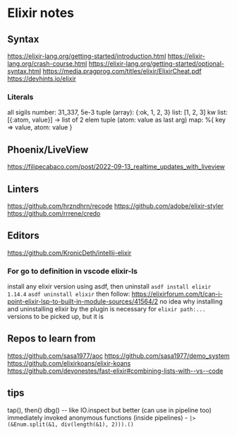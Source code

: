 # Elixir notes

## Syntax
https://elixir-lang.org/getting-started/introduction.html
https://elixir-lang.org/crash-course.html
https://elixir-lang.org/getting-started/optional-syntax.html
https://media.pragprog.com/titles/elixir/ElixirCheat.pdf
https://devhints.io/elixir
### Literals
all sigils
number: 31_337, 5e-3
tuple (array): {:ok, 1, 2, 3}
list: [1, 2, 3]
kw list: [{:atom, value}] -> list of 2 elem tuple (atom: value as last arg)
map: %{ key => value, atom: value }

## Phoenix/LiveView
https://filipecabaco.com/post/2022-09-13_realtime_updates_with_liveview

## Linters
https://github.com/hrzndhrn/recode
https://github.com/adobe/elixir-styler
https://github.com/rrrene/credo

## Editors
https://github.com/KronicDeth/intellij-elixir
### For go to definition in vscode elixir-ls
install any elixir version using asdf, then uninstall
`asdf install elixir 1.14.4`
`asdf uninstall elixir`
then follow:
https://elixirforum.com/t/can-i-point-elixir-lsp-to-built-in-module-sources/41564/2
no idea why installing and uninstalling elixir by the plugin is necessary for `elixir path:...` versions to be picked up, but it is

## Repos to learn from
https://github.com/sasa1977/aoc
https://github.com/sasa1977/demo_system
https://github.com/elixirkoans/elixir-koans
https://github.com/devonestes/fast-elixir#combining-lists-with--vs--code

## tips
tap(), then()
dbg() -- like IO.inspect but better (can use in pipeline too)
immediately invoked anonymous functions (inside pipelines) - `|> (&Enum.split(&1, div(length(&1), 2))).()`
